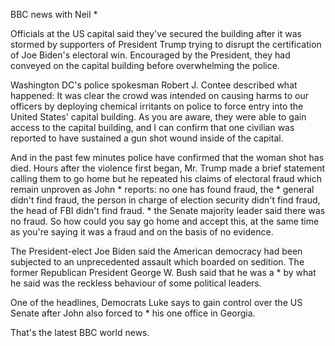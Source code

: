 BBC news with Neil *

Officials at the US capital said they've secured the building after it was stormed by supporters of President Trump trying to disrupt the certification of Joe Biden's electoral win. Encouraged by the President, they had conveyed on the capital building before overwhelming the police. 

Washington DC's police spokesman Robert J. Contee described what happened: It was clear the crowd was intended on causing harms to our officers by deploying chemical irritants on police to force entry into the United States' capital building. As you are aware, they were able to gain access to the capital building, and I can confirm that one civilian was reported to have sustained a gun shot wound inside of the capital.

And in the past few minutes police have confirmed that the woman shot has died. Hours after the violence first began, Mr. Trump made a brief statement calling them to go home but he repeated his claims of electoral fraud which remain unproven as John * reports: no one has found fraud, the * general didn't find fraud, the person in charge of election security didn't find fraud, the head of FBI didn't find fraud. * the Senate majority leader said there was no fraud. So how could you say go home and accept this, at the same time as you're saying it was a fraud and on the basis of no evidence.  

The President-elect Joe Biden said the American democracy had been subjected to an unprecedented assault which boarded on sedition. The former Republican President George W. Bush said that he was a * by what he said was the reckless behaviour of some political leaders.

One of the headlines, Democrats Luke says to gain control over the US Senate after John also forced to * his one office in Georgia. 

That's the latest BBC world news. 
